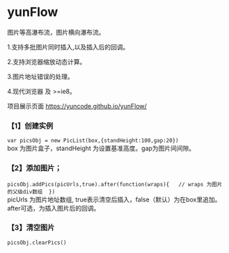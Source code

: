 # yunFlow
图片等高瀑布流，图片横向瀑布流。


1.支持多批图片同时插入,以及插入后的回调。

2.支持浏览器缩放动态计算。

3.图片地址错误的处理。

4.现代浏览器 及 >=ie8。

项目展示页面 https://yuncode.github.io/yunFlow/

### 【1】创建实例 
`var picsObj = new PicList(box,{standHeight:100,gap:20}) `  
box 为图片盒子，standHeight 为设置基准高度。gap为图片间间隙。



### 【2】添加图片；
`picsObj.addPics(picUrls,true).after(function(wraps){  
	// wraps 为图片的父级div数组 
})`  
picUrls 为图片地址数组,  true表示清空后插入，false（默认）为在box里追加。 after可选，为插入图片后的回调。 


	
### 【3】清空图片
  `picsObj.clearPics()`
